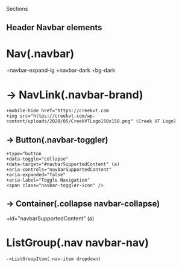 Sections

## Header Navbar elements

# Nav(.navbar)

+navbar-expand-lg
+navbar-dark
+bg-dark

# -> NavLink(.navbar-brand)

    +mobile-hide href="https://creekvt.com
    +img src="https://creekvt.com/wp-content/uploads/2020/05/CreekVTLogo150x150.png" (Creek VT Logo)

## -> Button(.navbar-toggler)

    +type="button
    +data-toggle="collapse"
    +data-target="#navbarSupportedContent" (a)
    +aria-controls="navbarSupportedContent"
    +aria-expanded="false"
    +aria-label="Toggle Navigation"
    <span class="navbar-toggler-icon" />

## -> Container(.collapse navbar-collapse)
  +id="navbarSupportedContent" (a)
  # ListGroup(.nav navbar-nav)
    ->ListGroupItem(.nav-item dropdown)
    